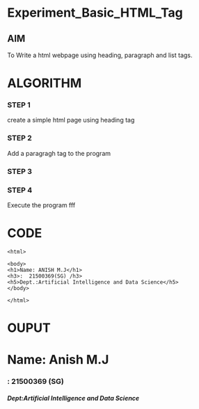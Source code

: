 # Experiment_Basic_HTML_Tag

## AIM
To Write a html webpage using heading, paragraph and list tags.

# ALGORITHM
### STEP 1
create a simple html page using heading tag
### STEP 2
Add a paragragh tag to the program
### STEP 3

### STEP 4
Execute the program fff

# CODE
~~~<!DOCTYPE html>
<html>

<body>
<h1>Name: ANISH M.J</h1>
<h3>:  21500369(SG) /h3>
<h5>Dept.:Artificial Intelligence and Data Science</h5>
</body>

</html>
~~~
# OUPUT
<html>
<body>
<h1>Name: Anish M.J</h1>
<h3>: 21500369 (SG)</h3>
<h5>Dept:Artificial Intelligence and Data Science</h5>
</body>
</html>
